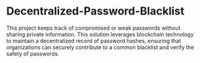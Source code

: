 # Decentralized-Password-Blacklist
This project keeps track of compromised or weak passwords without sharing private information. This solution leverages blockchain technology to maintain a decentralized record of password hashes, ensuring that organizations can securely contribute to a common blacklist and verify the safety of passwords.
